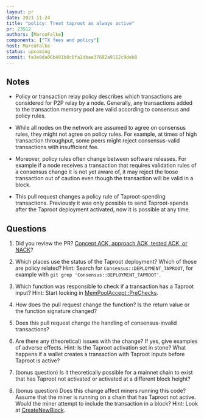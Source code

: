 ```yaml
---
layout: pr
date: 2021-11-24
title: "policy: Treat taproot as always active"
pr: 23512
authors: [MarcoFalke]
components: ["TX fees and policy"]
host: MarcoFalke
status: upcoming
commit: fa3e0da06b491b8c0fa2dbae37682a9112c9deb8
---
```


## Notes

- Policy or transaction relay policy describes which transactions are
  considered for P2P relay by a node. Generally, any transactions added to the
  transaction memory pool are valid according to consensus and policy rules.

- While all nodes on the network are assumed to agree on consensus rules, they
  might not agree on policy rules. For example, at times of high transaction
  throughput, some peers might reject consensus-valid transactions with
  insufficient fee.

- Moreover, policy rules often change between software releases. For example if
  a node receives a transaction that requires validation rules of a consensus
  change it is not yet aware of, it may reject the loose transaction out of
  caution even though the transaction will be valid in a block.

- This pull request changes a policy rule of Taproot-spending transactions.
  Previously it was only possible to send Taproot-spends after the Taproot
  deployment activated, now it is possible at any time.


## Questions

1. Did you review the PR? [Concept ACK, approach ACK, tested ACK, or NACK](https://github.com/bitcoin/bitcoin/blob/master/CONTRIBUTING.md#peer-review)?

1. Which places use the status of the Taproot deployment? Which of those
   are policy related? Hint: Search for `Consensus::DEPLOYMENT_TAPROOT`, for
   example with `git grep 'Consensus::DEPLOYMENT_TAPROOT'`.

1. Which function was responsible to check if a transaction has a Taproot
   input? Hint: Start looking in
   [MemPoolAccept::PreChecks](https://github.com/bitcoin-core-review-club/bitcoin/blob/fa3e0da06b491b8c0fa2dbae37682a9112c9deb8/src/validation.cpp#L601).

1. How does the pull request change the function? Is the return value or
   the function signature changed?

1. Does this pull request change the handling of consensus-invalid
   transactions?

1. Are there any (theoretical) issues with the change? If yes, give examples of
   adverse effects. Hint: Is the Taproot activation set in stone? What happens
   if a wallet creates a transaction with Taproot inputs before Taproot is
   active?

1. (bonus question) Is it theoretically possible for a mainnet chain to exist
   that has Taproot not activated or activated at a different block height?

1. (bonus question) Does this change affect miners running this code? Assume
   that the miner is running on a chain that has Taproot not active. Would the
   miner attempt to include the transaction in a block? Hint: Look at
   [CreateNewBlock](https://github.com/bitcoin-core-review-club/bitcoin/blob/fa3e0da06b491b8c0fa2dbae37682a9112c9deb8/src/miner.cpp#L102).

<!-- TODO: After meeting, uncomment and add meeting log between the irc tags
## Meeting Log

{% irc %}
{% endirc %}
-->
